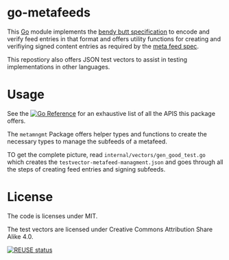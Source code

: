 # go-metafeeds

This [Go](https://golang.org) module implements the [bendy butt specification](https://github.com/ssb-ngi-pointer/bendy-butt-spec/) to encode and verify feed entries in that format and offers utility functions for creating and verifiying signed content entries as required by the [meta feed spec](https://github.com/ssb-ngi-pointer/ssb-meta-feed-spec).

This repostiory also offers JSON test vectors to assist in testing implementations in other languages.

# Usage

See the [![Go Reference](https://pkg.go.dev/badge/github.com/ssb-ngi-pointer/go-metafeed.svg)](https://pkg.go.dev/github.com/ssb-ngi-pointer/go-metafeed) for an exhaustive list of all the APIS this package offers. 

The `metamngmt` Package offers helper types and functions to create the necessary types to manage the subfeeds of a metafeed.

TO get the complete picture, read `internal/vectors/gen_good_test.go` which creates the `testvector-metafeed-managment.json` and goes through all the steps of creating feed entries and signing subfeeds.


# License

The code is licenses under MIT.

The test vectors are licensed under Creative Commons Attribution Share Alike 4.0.

[![REUSE status](https://api.reuse.software/badge/github.com/ssb-ngi-pointer/go-metafeed)](https://api.reuse.software/info/github.com/ssb-ngi-pointer/go-metafeed)

